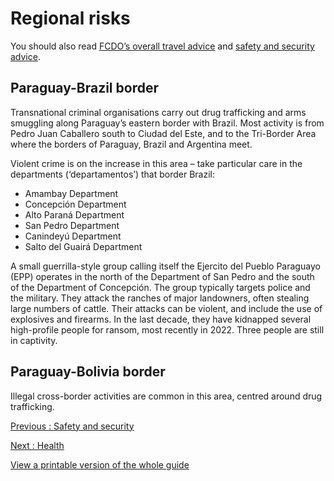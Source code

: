 # Regional risks

You should also read [FCDO’s overall travel advice](/foreign-travel-advice/paraguay) and [safety and security advice](/foreign-travel-advice/paraguay/safety-and-security).

## Paraguay-Brazil border

Transnational criminal organisations carry out drug trafficking and arms smuggling along Paraguay’s eastern border with Brazil. Most activity is from Pedro Juan Caballero south to Ciudad del Este, and to the Tri-Border Area where the borders of Paraguay, Brazil and Argentina meet.

Violent crime is on the increase in this area – take particular care in the departments (‘departamentos’) that border Brazil:

* Amambay Department
* Concepción Department
* Alto Paraná Department
* San Pedro Department
* Canindeyú Department
* Salto del Guairá Department

A small guerrilla-style group calling itself the Ejercito del Pueblo Paraguayo (EPP) operates in the north of the Department of San Pedro and the south of the Department of Concepción. The group typically targets police and the military. They attack the ranches of major landowners, often stealing large numbers of cattle. Their attacks can be violent, and include the use of explosives and firearms. In the last decade, they have kidnapped several high-profile people for ransom, most recently in 2022. Three people are still in captivity.

## Paraguay-Bolivia border

Illegal cross-border activities are common in this area, centred around drug trafficking.

[Previous
:
Safety and security](/foreign-travel-advice/paraguay/safety-and-security)

[Next
:
Health](/foreign-travel-advice/paraguay/health)

[View a printable version of the whole guide](/foreign-travel-advice/paraguay/print)